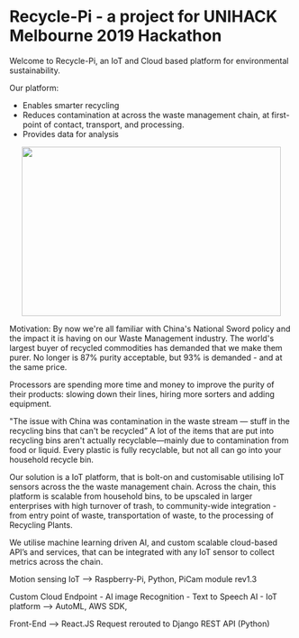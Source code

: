 # Recycle-Pi - a project for UNIHACK Melbourne 2019 Hackathon

Welcome to Recycle-Pi, an IoT and Cloud based platform for environmental sustainability.

Our platform:

- Enables smarter recycling
- Reduces contamination at across the waste management chain, at first-point of contact, transport, and processing.
- Provides data for analysis
<p align="center">
<img width="460" height="300"  src="https://challengepost-s3-challengepost.netdna-ssl.com/photos/production/software_photos/000/781/284/datas/gallery.jpg" />
  </p>

Motivation: By now we're all familiar with China's National Sword policy and the impact it is having on our Waste Management industry. The world's largest buyer of recycled commodities has demanded that we make them purer. No longer is 87% purity acceptable, but 93% is demanded - and at the same price.

Processors are spending more time and money to improve the purity of their products: slowing down their lines, hiring more sorters and adding equipment.

"The issue with China was contamination in the waste stream — stuff in the recycling bins that can't be recycled” A lot of the items that are put into recycling bins aren't actually recyclable—mainly due to contamination from food or liquid. Every plastic is fully recyclable, but not all can go into your household recycle bin.

Our solution is a IoT platform, that is bolt-on and customisable utilising IoT sensors across the the waste management chain. Across the chain, this platform is scalable from household bins, to be upscaled in larger enterprises with high turnover of trash, to community-wide integration - from entry point of waste, transportation of waste, to the processing of Recycling Plants.

We utilise machine learning driven AI, and custom scalable cloud-based API’s and services, that can be integrated with any IoT sensor to collect metrics across the chain.

Motion sensing IoT --> Raspberry-Pi, Python, PiCam module rev1.3

Custom Cloud Endpoint - AI image Recognition - Text to Speech AI - IoT platform --> AutoML, AWS SDK,

Front-End --> React.JS Request rerouted to Django REST API (Python)

